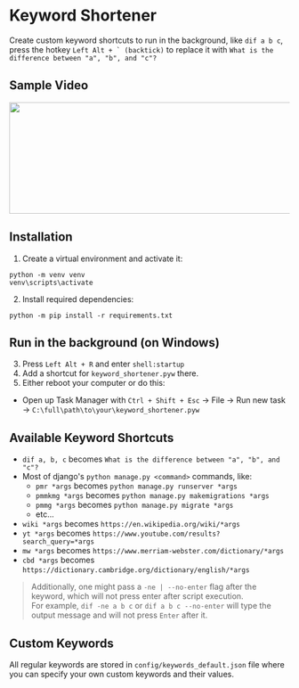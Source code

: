 # Keyword Shortener

Create custom keyword shortcuts to run in the background, like `dif a b c`, press the hotkey ``Left Alt + ` (backtick)`` to replace it with `What is the difference between "a", "b", and "c"?`


## Sample Video
<img src="./media/sample.gif" width="650" height="200"></img>


## Installation
1. Create a virtual environment and activate it:
```
python -m venv venv
venv\scripts\activate
```
2. Install required dependencies:
```
python -m pip install -r requirements.txt
```


## Run in the background (on Windows)
3. Press `Left Alt + R` and enter `shell:startup`
1. Add a shortcut for `keyword_shortener.pyw` there.
1. Either reboot your computer or do this:
* Open up Task Manager with `Ctrl + Shift + Esc` -> File -> Run new task -> `C:\full\path\to\your\keyword_shortener.pyw`


## Available Keyword Shortcuts
* `dif a, b, c` becomes `What is the difference between "a", "b", and "c"?`
* Most of django's `python manage.py <command>` commands, like:
    - `pmr *args` becomes `python manage.py runserver *args`
    - `pmmkmg *args` becomes `python manage.py makemigrations *args`
    - `pmmg *args` becomes `python manage.py migrate *args`
    - etc...
* `wiki *args` becomes `https://en.wikipedia.org/wiki/*args`
* `yt *args` becomes `https://www.youtube.com/results?search_query=*args`
* `mw *args` becomes `https://www.merriam-webster.com/dictionary/*args`
* `cbd *args` becomes `https://dictionary.cambridge.org/dictionary/english/*args`

> Additionally, one might pass a `-ne | --no-enter` flag after the keyword, which will not press enter after script execution.
<br>For example, `dif -ne a b c` or `dif a b c --no-enter` will type the output message and will not press `Enter` after it.


## Custom Keywords
All regular keywords are stored in `config/keywords_default.json` file where you can specify your own custom keywords and their values.